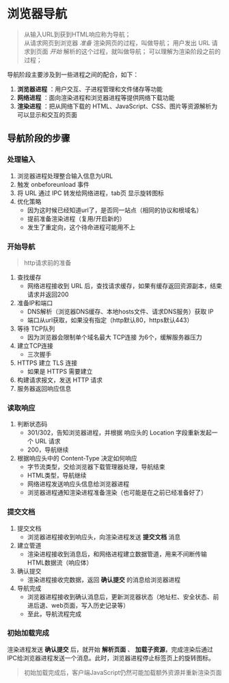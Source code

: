 # 浏览器导航
> 从输入URL到获到HTML响应称为导航；  
> 从请求网页到浏览器 *准备* 渲染网页的过程，叫做导航；
> 用户发出 URL 请求到页面 *开始* 解析的这个过程，就叫做导航；
> 可以理解为渲染阶段之前的过程；

导航阶段主要涉及到一些进程之间的配合，如下：
1. **浏览器进程** ：用户交互、子进程管理和文件储存等功能
2. **网络进程** ：面向渲染进程和浏览器进程等提供网络下载功能
3. **渲染进程** ：把从网络下载的 HTML、JavaScript、CSS、图片等资源解析为可以显示和交互的页面

## 导航阶段的步骤

### 处理输入
1. 浏览器进程处理整合输入信息为URL
2. 触发 onbeforeunload 事件
3. 将 URL 通过 IPC 转发给网络进程，tab页 显示旋转图标
4. 优化策略
   + 因为这时候已经知道url了，是否同一站点（相同的协议和根域名）
   + 提前准备渲染进程（复用/开启新的）
   + 发生了重定向，这个待命进程可能用不上

### 开始导航
> http请求前的准备
1. 查找缓存
   + 网络进程接收到 URL 后，查找请求缓存，如果有缓存返回资源副本，结束请求并返回200
2. 准备IP和端口
   + DNS解析（浏览器DNS缓存、本地hosts文件、请求DNS服务）获取 IP
   + 端口从url获取，如果没有指定（http默认80，https默认443）
3. 等待 TCP队列
   + 因为浏览器会限制单个域名最大 TCP连接 为6个，缓解服务器压力
4. 建立TCP连接
   + 三次握手
5. HTTPS 建立 TLS 连接
   + 如果是 HTTPS 需要建立
6. 构建请求报文，发送 HTTP 请求
7. 服务器返回响应信息

### 读取响应
1. 判断状态码
   + 301/302，告知浏览器进程，并根据 响应头的 Location 字段重新发起一个 URL 请求
   + 200，导航继续
2. 根据响应头中的 Content-Type 决定如何响应
   + 字节流类型，交给浏览器下载管理器处理，导航结束
   + HTML类型，导航继续
   + 网络进程发送响应头信息给浏览器进程
   + 浏览器进程通知渲染进程准备渲染（也可能是在之前已经准备好了）

### 提交文档
1. 提交文档
   + 浏览器进程接收到响应头，向渲染进程发送 **提交文档** 消息
2. 建立管道
   + 渲染进程接收到消息后，和网络进程建立数据管道，用来不间断传输HTML数据流（响应体）
3. 确认提交
   + 渲染进程接收完数据，返回 **确认提交** 的消息给浏览器进程
4. 导航完成
   + 浏览器进程接收到确认消息后，更新浏览器状态（地址栏、安全状态、前进后退、web页面，写入历史记录等）
   + 至此，导航流程完成

### 初始加载完成
渲染进程发送 **确认提交** 后，就开始 **解析页面** 、 **加载子资源**，完成渲染后通过IPC给浏览器进程发送一个消息。此时，浏览器进程停止标签页上的旋转图标。
> 初始加载完成后，客户端JavaScript仍然可能加载额外资源并重新渲染页面


